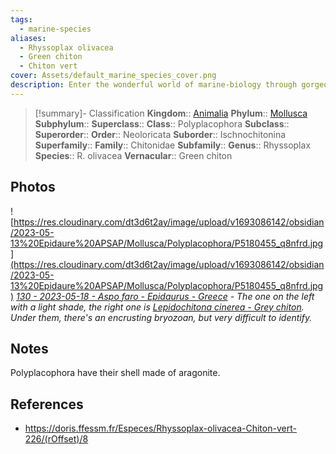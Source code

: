 ```yaml
---
tags:
  - marine-species
aliases:
  - Rhyssoplax olivacea
  - Green chiton
  - Chiton vert
cover: Assets/default_marine_species_cover.png
description: Enter the wonderful world of marine-biology through gorgeous underwater pictures of marine animals.
---
```

> [!summary]- Classification
**Kingdom**:: [Animalia](Animalia.md)
**Phylum**:: [Mollusca](Mollusca.md)
**Subphylum**::
**Superclass**::
**Class**:: Polyplacophora
**Subclass**::
**Superorder**::
**Order**:: Neoloricata
**Suborder**:: Ischnochitonina
**Superfamily**::
**Family**:: Chitonidae
**Subfamily**::
**Genus**:: Rhyssoplax
**Species**:: R. olivacea
**Vernacular**:: Green chiton

## Photos
![https://res.cloudinary.com/dt3d6t2ay/image/upload/v1693086142/obsidian/2023-05-13%20Epidaure%20APSAP/Mollusca/Polyplacophora/P5180455_q8nfrd.jpg](https://res.cloudinary.com/dt3d6t2ay/image/upload/v1693086142/obsidian/2023-05-13%20Epidaure%20APSAP/Mollusca/Polyplacophora/P5180455_q8nfrd.jpg)
*[130 - 2023-05-18 - Aspo faro - Epidaurus - Greece](130%20-%202023-05-18%20-%20Aspo%20faro%20-%20Epidaurus%20-%20Greece.md) - The one on the left with a light shade, the right one is [Lepidochitona cinerea - Grey chiton](Lepidochitona%20cinerea%20-%20Grey%20chiton.md). Under them, there's an encrusting bryozoan, but very difficult to identify.*

## Notes
Polyplacophora have their shell made of aragonite.

## References
- https://doris.ffessm.fr/Especes/Rhyssoplax-olivacea-Chiton-vert-226/(rOffset)/8